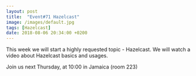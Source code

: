 ```yaml
---
layout: post
title:  "Event#71 Hazelcast"
image: /images/default.jpg
tags: [Hazelcast]
date: 2018-08-06 20:34:00 +0200
---
```


This week we will start a highly requested topic - Hazelcast. We will watch a video about Hazelcast basics and usages.[]()

Join us next Thursday, at 10:00 in Jamaica (room 223)
